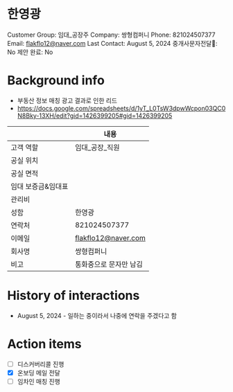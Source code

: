 # 한영광

Customer Group: 임대_공장주
Company: 쌍형컴퍼니
Phone: 821024507377
Email: flakflo12@naver.com
Last Contact: August 5, 2024
중개사문자전달📩: No
제안 완료: No

# Background info

- 부동산 정보 매칭 광고 결과로 인한 리드
- https://docs.google.com/spreadsheets/d/1yT_L0TsW3dpwWcpon03QC0N8Bky-13XH/edit?gid=1426399205#gid=1426399205

|  | 내용 |
| --- | --- |
| 고객 역할 | 임대_공장_직원 |
| 공실 위치 |  |
| 공실 면적 |  |
| 임대 보증금&임대표 |  |
| 관리비 |  |
| 성함 | 한영광 |
| 연락처 | 821024507377 |
| 이메일 | [flakflo12@naver.com](mailto:flakflo12@naver.com) |
| 회사명 | 쌍형컴퍼니 |
| 비고 | 통화중으로 문자만 남김 |

# History of interactions

- August 5, 2024 - 일하는 중이라서 나중에 연락을 주겠다고 함

# Action items

- [ ]  디스커버리콜 진행
- [x]  온보딩 메일 전달
- [ ]  임차인 매칭 진행